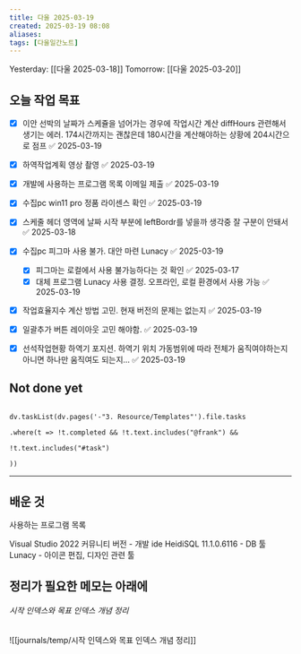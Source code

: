 ```yaml
---
title: 다울 2025-03-19
created: 2025-03-19 08:08
aliases: 
tags: [다울일간노트]
---
```


Yesterday: [[다울 2025-03-18]] 
Tomorrow: [[다울 2025-03-20]] 



## 오늘 작업 목표
- [x] 이안 선박의 날짜가 스케쥴을 넘어가는 경우에 작업시간 계산 diffHours 관련해서 생기는 에러. 174시간까지는 괜찮은데 180시간을 계산해야하는 상황에 204시간으로 점프 ✅ 2025-03-19
- [x] 하역작업계획 영상 촬영 ✅ 2025-03-19
- [x] 개발에 사용하는 프로그램 목록 이메일 제출 ✅ 2025-03-19
- [x] 수집pc win11 pro 정품 라이센스 확인 ✅ 2025-03-19

- [x] 스케줄 헤더 영역에 날짜 시작 부분에 leftBordr를 넣을까 생각중 잘 구분이 안돼서 ✅ 2025-03-18
- [x] 수집pc 피그마 사용 불가. 대안 마련 Lunacy ✅ 2025-03-19
	- [x] 피그마는 로컬에서 사용 불가능하다는 것 확인 ✅ 2025-03-17
	- [x] 대체 프로그램 Lunacy 사용 결정. 오프라인, 로컬 환경에서 사용 가능 ✅ 2025-03-19
- [x] 작업효율지수 계산 방법 고민. 현재 버전의 문제는 없는지 ✅ 2025-03-19
- [x] 일괄추가 버튼 레이아웃 고민 해야함. ✅ 2025-03-19
- [x] 선석작업현황 하역기 포지션. 하역기 위치 가동범위에 따라 전체가 움직여야하는지 아니면 하나만 움직여도 되는지... ✅ 2025-03-19

## Not done yet

```dataviewjs

dv.taskList(dv.pages('-"3. Resource/Templates"').file.tasks

.where(t => !t.completed && !t.text.includes("@frank") &&

!t.text.includes("#task")

))

```

---

## 배운 것

사용하는 프로그램 목록

Visual Studio 2022 커뮤니티 버전 - 개발 ide
HeidiSQL 11.1.0.6116 - DB 툴
Lunacy - 아이콘 편집, 디자인 관련 툴




## 정리가 필요한 메모는 아래에

###### 시작 인덱스와 목표 인덱스 개념 정리
![[journals/temp/시작 인덱스와 목표 인덱스 개념 정리]]

